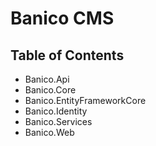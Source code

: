 # Banico CMS

## Table of Contents

- Banico.Api
- Banico.Core
- Banico.EntityFrameworkCore
- Banico.Identity
- Banico.Services
- Banico.Web
